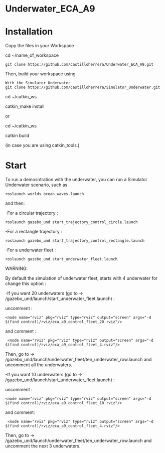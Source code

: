 # Underwater_ECA_A9
# Installation 

Copy the files in your Workspace 

cd ~/name_of_workspace

    git clone https://github.com/castilloherrera/Underwater_ECA_A9.git

Then, build your workspace using 

    With the Simulator Underwater 
    git clone https://github.com/castilloherrera/Simulator_Underwater.git
     
cd ~/catkin_ws

catkin_make install

or

cd ~/catkin_ws

catkin build

(in case you are using catkin_tools.)


# Start

To run a demosntration with the underwater, you can run a Simulator Underwater scenario, such as

    roslaunch worlds ocean_waves.launch

and then: 

 -For a circular trajectory :
 
    roslaunch gazebo_und start_trajectory_control_circle.launch
    
 -For a rectangle trajectory :

    roslaunch gazebo_und start_trajectory_control_rectangle.launch
    
 -For a underwater fleet :

    roslaunch gazebo_und start_underwater_fleet.launch
  
  WARNING: 
  
 By default the simulation of underwater fleet, starts with 4 underwater for change this option :
  
   -If you want 20 underwaters (go to -> /gazebo_und/launch/start_underwater_fleet.launch) :
   
   uncomment :
   
    <node name="rviz" pkg="rviz" type="rviz" output="screen" args="-d $(find control)/rviz/eca_a9_control_fleet_20.rviz"/>
     
   and comment :
   
     <node name="rviz" pkg="rviz" type="rviz" output="screen" args="-d $(find control)/rviz/eca_a9_control_fleet_4.rviz"/>
    
   Then, go to -> /gazebo_und/launch/underwater_fleet/ten_underwater_row.launch and uncomment all the underwaters.
    
     
   -If you want 10 underwaters (go to -> /gazebo_und/launch/start_underwater_fleet.launch) :
   
   uncomment :
   
    <node name="rviz" pkg="rviz" type="rviz" output="screen" args="-d $(find control)/rviz/eca_a9_control_fleet_10.rviz"/>
 
   and comment:
     
     <node name="rviz" pkg="rviz" type="rviz" output="screen" args="-d $(find control)/rviz/eca_a9_control_fleet_4.rviz"/>
     
   Then, go to -> /gazebo_und/launch/underwater_fleet/ten_underwater_row.launch and uncomment the next 3 underwaters.
     
  
  
